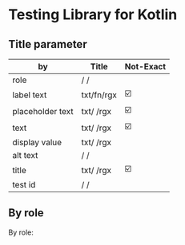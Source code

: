# Testing Library for Kotlin

## Title parameter
| by               | Title      |Not-Exact|
|------------------|------------|--------|
| role             |    /  /    |        |
| label text       | txt/fn/rgx |  ☑️    |
| placeholder text | txt/  /rgx |  ☑️    |
| text             | txt/  /rgx |  ☑️    |
| display value    | txt/  /rgx |        |
| alt text         |    /  /    |        |
| title            | txt/  /rgx |  ☑️    |
| test id          |    /  /    |        |

## By role
By role:
